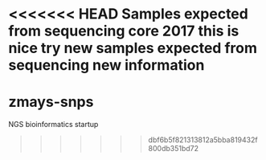 <<<<<<< HEAD
Samples expected from sequencing core 2017
this is nice try
new samples expected from sequencing
new information
=======
# zmays-snps
NGS bioinformatics startup
>>>>>>> dbf6b5f821313812a5bba819432f800db351bd72
